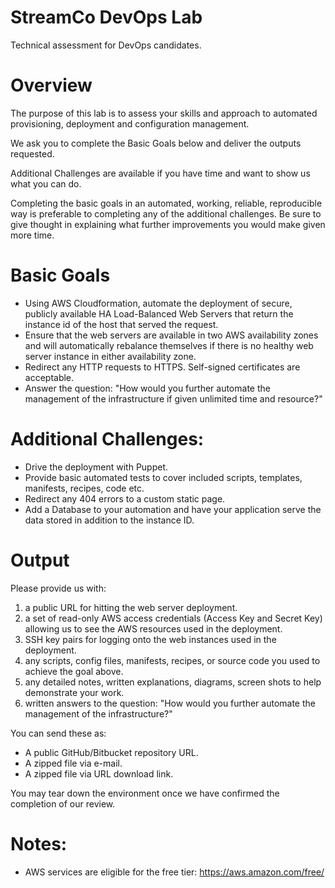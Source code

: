 StreamCo DevOps Lab
==========

Technical assessment for DevOps candidates.


Overview
==========

The purpose of this lab is to assess your skills and approach to automated provisioning, deployment and configuration management.

We ask you to complete the Basic Goals below and deliver the outputs requested.

Additional Challenges are available if you have time and want to show us what you can do.

Completing the basic goals in an automated, working, reliable, reproducible way is preferable to completing any of the additional challenges.  Be sure to give thought in explaining what further improvements you would make given more time.


Basic Goals
==========

* Using AWS Cloudformation, automate the deployment of secure, publicly available HA Load-Balanced Web Servers that return the instance id of the host that served the request.
* Ensure that the web servers are available in two AWS availability zones and will automatically rebalance themselves if there is no healthy web server instance in either availability zone.
* Redirect any HTTP requests to HTTPS. Self-signed certificates are acceptable.
* Answer the question: "How would you further automate the management of the infrastructure if given unlimited time and resource?"

Additional Challenges:
==========

* Drive the deployment with Puppet.
* Provide basic automated tests to cover included scripts, templates, manifests, recipes, code etc.
* Redirect any 404 errors to a custom static page.
* Add a Database to your automation and have your application serve the data stored in addition to the instance ID.

Output
==========

Please provide us with:

1. a public URL for hitting the web server deployment.
2. a set of read-only AWS access credentials (Access Key and Secret Key) allowing us to see the AWS resources used in the deployment.
3. SSH key pairs for logging onto the web instances used in the deployment.
4. any scripts, config files, manifests, recipes, or source code you used to achieve the goal above.
5. any detailed notes, written explanations, diagrams, screen shots to help demonstrate your work.
6. written answers to the question: "How would you further automate the management of the infrastructure?"

You can send these as:

* A public GitHub/Bitbucket repository URL.
* A zipped file via e-mail.
* A zipped file via URL download link.

You may tear down the environment once we have confirmed the completion of our review.

Notes:
==========

* AWS services are eligible for the free tier: https://aws.amazon.com/free/
